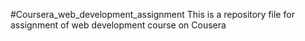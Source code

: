 #Coursera_web_development_assignment This is a repository file for assignment of web development course on Cousera
